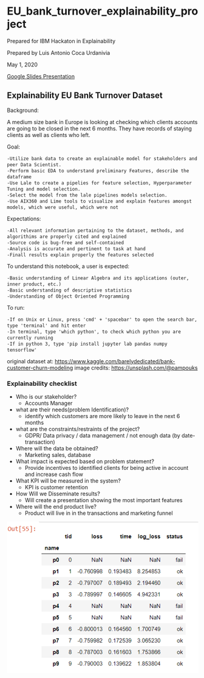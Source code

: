 # EU_bank_turnover_explainability_project


Prepared for IBM Hackaton in Explainability

Prepared by Luis Antonio Coca Urdanivia

May 1, 2020

[Google Slides Presentation](https://docs.google.com/presentation/d/1GNjeJhyTScEyZIehNiRVWG7gV_P4p9oi4ci7kCqzD7c/edit?usp=sharing)
## Explainability EU Bank Turnover Dataset
Background:

A medium size bank in Europe is looking at checking which clients accounts are going to be closed in the next 6 months. They have records of staying clients as well as clients who left.  

Goal:

    -Utilize bank data to create an explainable model for stakeholders and peer Data Scientist.
    -Perform basic EDA to understand preliminary Features, describe the dataframe
    -Use Lale to create a pipelies for feature selection, Hyperparameter Tuning and model selection.
    -Select the model from the lale pipelines models selection.
    -Use AIX360 and Lime tools to visualize and explain features amongst models, which were useful, which were not
    
    
Expectations:

    -All relevant information pertaining to the dataset, methods, and algorithims are properly cited and explained
    -Source code is bug-free and self-contained
    -Analysis is accurate and pertinent to task at hand
    -Finall results explain properly the features selected
    
To understand this notebook, a user is expected:

    -Basic understanding of Linear Algebra and its applications (outer, inner product, etc.)
    -Basic understanding of descriptive statistics
    -Understanding of Object Oriented Programming
    
To run:

    -If on Unix or Linux, press 'cmd' + 'spacebar' to open the search bar, type 'terminal' and hit enter
    -In terminal, type 'which python', to check which python you are currently running
    -If in python 3, type 'pip install jupyter lab pandas numpy tensorflow'
original dataset at: https://www.kaggle.com/barelydedicated/bank-customer-churn-modeling
image credits: https://unsplash.com/@pampouks


### Explainability checklist
+ Who is our stakeholder?
    + Accounts Manager
+ what are their needs(problem Identification)?
    + identify which customers are more likely to leave in the next 6 months
+ what are the constraints/restraints of the project?
    + GDPR/ Data privacy / data management / not enough data (by date-transaction)
+ Where will the data be obtained?
    + Marketing sales, database
+ What impact is expected based on problem statement?
    + Provide incentives to identified clients for being active in account and increase cash flow 
+ What KPI will be measured in the system?
    + KPI is customer retention
+ How Will we Disseminate results?
    + Will create a presentation showing the most important features
+ Where will the end product live?
    + Product will live in in the transactions and marketing funnel


![alt text][PipelineSummary]

[PipelineSummary]: https://github.com/luisantoniococa/EU_bank_turnover_explainability_project/blob/master/PipelineSummary.png "Pipeline Summary"
